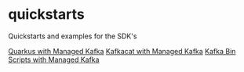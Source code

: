 # quickstarts

Quickstarts and examples for the SDK's

[Quarkus with Managed Kafka](./mas-quarkus-kafka)
[Kafkacat with Managed Kafka](./mas-kafkacat)
[Kafka Bin Scripts with Managed Kafka](./mas-kafka-bin-scripts)
